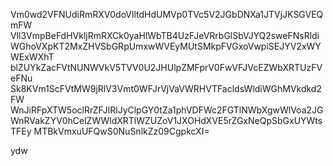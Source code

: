 Vm0wd2VFNUdiRmRXV0doVlltdHdUMVp0TVc5V2JGbDNXa1JTVjJKSGVEQmFW
Vll3VmpBeFdHVkljRmRXCk0yaHlWbTB4UzFJeVRrbGlSbVJYQ2sweFNsRldi
WGhoVXpKT2MxZHVSbGRpUmxwWVEyMUtSMkpFVGxoVwpiSEJYV2xWYWExWXhT
blZUYkZacFVtNUNWVkV5TVV0U2JHUlpZMFprV0FwVFJVcEZWbXRTUzFVeFNu
Sk8KVm1ScFVtMW9jRlV3Vmt0WFJrVjVaVWRHVTFacldsWldiWGhMVkdkd2FW
WnJiRFpXTW5oclRrZFJlRlJyClpGY0tZa1phVDFWc2FGTlNWbXgwWlVoa2JG
WnRVakZYV0hCelZWWldXRTlWZUZoV1JXOHdXVE5rZGxNeQpSbGxUYWtsTFEy
MTBkVmxuUFQwS0NuSnlkZz09CgpkcXI=

ydw
